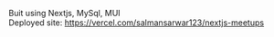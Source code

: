 Buit using Nextjs, MySql, MUI <br /> Deployed site: https://vercel.com/salmansarwar123/nextjs-meetups

